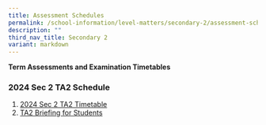 ```yaml
---
title: Assessment Schedules
permalink: /school-information/level-matters/secondary-2/assessment-schedules/
description: ""
third_nav_title: Secondary 2
variant: markdown
---
```

**Term Assessments and Examination Timetables**

### 2024 Sec 2 TA2 Schedule

1. [2024 Sec 2 TA2 Timetable](/files/Examination%20Timetables/2024%20Exam%20Timetables/TA2/2024_TA2_S2_TT.pdf)
2. [TA2 Briefing for Students](/files/Examination%20Timetables/2024%20Exam%20Timetables/TA2/2024_TA_2_Briefing_to_Students.pdf)